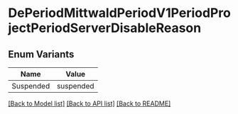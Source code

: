 # DePeriodMittwaldPeriodV1PeriodProjectPeriodServerDisableReason

## Enum Variants

| Name | Value |
|---- | -----|
| Suspended | suspended |


[[Back to Model list]](../README.md#documentation-for-models) [[Back to API list]](../README.md#documentation-for-api-endpoints) [[Back to README]](../README.md)


